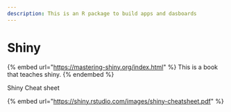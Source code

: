 ```yaml
---
description: This is an R package to build apps and dasboards
---
```


# Shiny

{% embed url="https://mastering-shiny.org/index.html" %}
This is a book that teaches shiny.
{% endembed %}

Shiny Cheat sheet

{% embed url="https://shiny.rstudio.com/images/shiny-cheatsheet.pdf" %}

